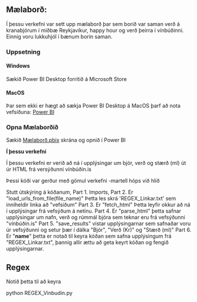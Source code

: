 ##  Mælaborð:
Í þessu verkefni var sett upp mælaborð þar sem borið var saman verð á kranabjórum í miðbæ Reykjavíkur, happy hour og verð þeirra í vínbúðinni.
Einnig voru lukkuhjól í bænum borin saman.

### Uppsetning
#### Windows
Sækið Power BI Desktop forritið á Microsoft Store

#### MacOS
Þar sem ekki er hægt að sækja Power BI Desktop á MacOS þarf að nota vefsíðuna: [Power BI](https://app.powerbi.com/home?experience=power-bi) 

### Opna Mælaborðið
Sækið [Mælaborð.pbix](Mælaborð.pbix) skrána og opnið í Power BI


**Í þessu verkefni**

Í þessu verkefni er verið að ná í upplýsingar um bjór, verð og stærð (ml) út úr HTML frá versýðunni vínbúðin.is

Þessi kóði var gerður með gömul verkefni -martell hóps við hlið

Stutt útskýring á kóðanum,
Part 1. Imports,
Part 2. Er "load_urls_from_file(file_name)" Þetta les skrá 'REGEX_Linkar.txt' sem inniheldir linka að "vefsíðum"
Part 3. Er "fetch_html" Þetta leyfir okkur að ná í upplýsingar frá vefsýðum á netinu.
Part 4. Er "parse_html" þetta safnar upplýsingar um nafn, verð og rúmmál bjóra sem teknar eru frá vefsýðunni "vínbúðin.is"
Part 5. "save_results" vistar upplýsingarnar sem safnaðar voru úr vefsýðunni og setur þær í dálka "Bjór", "Verð (Kr)" og "Stærð (ml)"
Part 6. Er "__name__" þetta er notað til keyra kóðan sem safna upplýsingum frá "REGEX_Linkar.txt", þannig allir ættu að geta keyrt kóðan og fengið upplýsingarnar.


## Regex
Notið þetta til að keyra

python REGEX_Vinbudin.py

